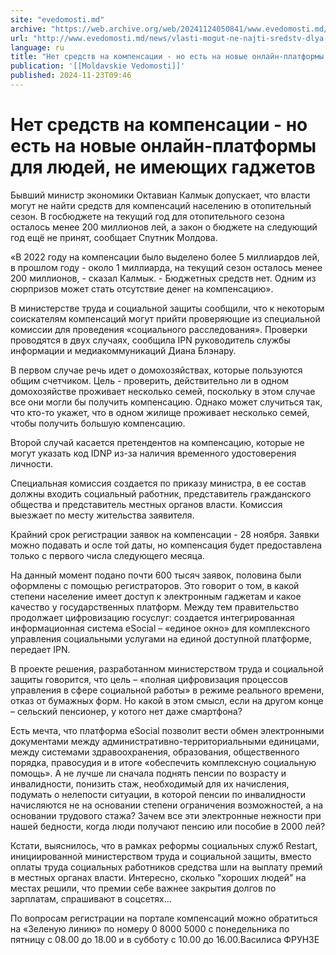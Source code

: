 ```yaml
---
site: "evedomosti.md"
archive: "https://web.archive.org/web/20241124050841/www.evedomosti.md/news/vlasti-mogut-ne-najti-sredstv-dlya-kompensacij"
url: "http://www.evedomosti.md/news/vlasti-mogut-ne-najti-sredstv-dlya-kompensacij"
language: ru
title: "Нет средств на компенсации - но есть на новые онлайн-платформы для людей, не имеющих гаджетов"
publication: '[[Moldavskie Vedomosti]]'
published: 2024-11-23T09:46
---
```


# Нет средств на компенсации - но есть на новые онлайн-платформы для людей, не имеющих гаджетов

Бывший министр экономики Октавиан Калмык допускает, что власти могут не найти средств для компенсаций населению в отопительный сезон. В госбюджете на текущий год для отопительного сезона осталось менее 200 миллионов лей, а закон о бюджете на следующий год ещё не принят, сообщает Спутник Молдова.

«В 2022 году на компенсации было выделено более 5 миллиардов лей, в прошлом году - около 1 миллиарда, на текущий сезон осталось менее 200 миллионов, - сказал Калмык. - Бюджетных средств нет. Одним из сюрпризов может стать отсутствие денег на компенсацию».

В министерстве труда и социальной защиты сообщили, что к некоторым соискателям компенсаций могут прийти проверяющие из специальной комиссии для проведения «социального расследования». Проверки проводятся в двух случаях, сообщила IPN руководитель службы информации и медиакоммуникаций Диана Блэнару.

В первом случае речь идет о домохозяйствах, которые пользуются общим счетчиком. Цель - проверить, действительно ли в одном домохозяйстве проживает несколько семей, поскольку в этом случае все они могли бы получить компенсацию. Однако может случиться так, что кто-то укажет, что в одном жилище проживает несколько семей, чтобы получить большую компенсацию.

Второй случай касается претендентов на компенсацию, которые не могут указать код IDNP из-за наличия временного удостоверения личности.

Специальная комиссия создается по приказу министра, в ее состав должны входить социальный работник, представитель гражданского общества и представитель местных органов власти. Комиссия выезжает по месту жительства заявителя.

Крайний срок регистрации заявок на компенсации - 28 ноября. Заявки можно подавать и осле той даты, но компенсация будет предоставлена только с первого числа следующего месяца.

На данный момент подано почти 600 тысяч заявок, половина были оформлены с помощью регистраторов. Это говорит о том, в какой степени население имеет доступ к электронным гаджетам и какое качество у государственных платформ. Между тем правительство продолжает цифровизацию госуслуг: создается интегрированная информационная система eSocial – «единое окно» для комплексного управления социальными услугами на единой доступной платформе, передает IPN.

В проекте решения, разработанном министерством труда и социальной защиты говорится, что цель – «полная цифровизация процессов управления в сфере социальной работы» в режиме реального времени, отказ от бумажных форм. Но какой в этом смысл, если на другом конце – сельский пенсионер, у котого нет даже смартфона?

Есть мечта, что платформа eSocial позволит вести обмен электронными документами между административно-территориальными единицами, между системами здравоохранения, образования, общественного порядка, правосудия и в итоге «обеспечить комплексную социальную помощь». А не лучше ли сначала поднять пенсии по возрасту и инвалидности, понизить стаж, необходимый для их начисления, подумать о нелепости ситуации, в которой пенсии по инвалидности начисляются не на основании степени ограничения возможностей, а на основании трудового стажа? Зачем все эти электронные нежности при нашей бедности, когда люди получают пенсию или пособие в 2000 лей?

Кстати, выяснилось, что в рамках реформы социальных служб Restart, инициированной министерством труда и социальной защиты, вместо оплаты труда социальных работников средства шли на выплату премий в местных органах власти. Интересно, сколько "хороших людей" на местах решили, что премии себе важнее закрытия долгов по зарплатам, спрашивают в соцсетях...

По вопросам регистрации на портале компенсаций можно обратиться на «Зеленую линию» по номеру 0 8000 5000 с понедельника по пятницу с 08.00 до 18.00 и в субботу с 10.00 до 16.00.Василиса ФРУНЗЕ